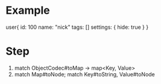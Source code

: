# Example 

user{
    id: 100
    name: "nick"
    tags: []
    settings: {
        hide: true
    }
}

# Step

1. match ObjectCodec#toMap -> map<Key, Value>
2. match Map#toNode; match Key#toString, Value#toNode